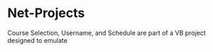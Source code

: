 # Net-Projects
Course Selection, Username, and Schedule are part of a VB project designed to emulate 
